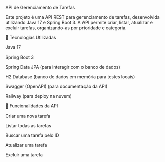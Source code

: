 API de Gerenciamento de Tarefas

Este projeto é uma API REST para gerenciamento de tarefas, desenvolvida utilizando Java 17 e Spring Boot 3.
A API permite criar, listar, atualizar e excluir tarefas, organizando-as por prioridade e categoria.

🚀 Tecnologias Utilizadas

Java 17

Spring Boot 3

Spring Data JPA (para interagir com o banco de dados)

H2 Database (banco de dados em memória para testes locais)

Swagger (OpenAPI) (para documentação da API)

Railway (para deploy na nuvem)

📌 Funcionalidades da API

Criar uma nova tarefa

Listar todas as tarefas

Buscar uma tarefa pelo ID

Atualizar uma tarefa

Excluir uma tarefa
